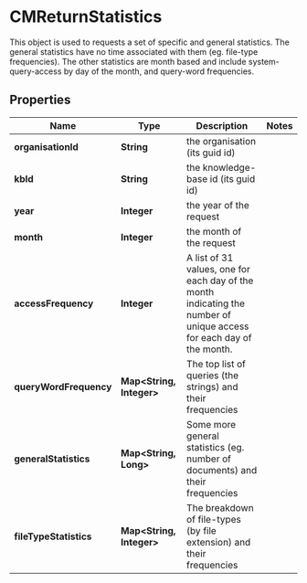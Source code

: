 

# CMReturnStatistics

This object is used to requests a set of specific and general statistics.  The general statistics have no time associated with them (eg. file-type frequencies).  The other statistics are month based and include system-query-access by day of the month, and query-word frequencies.

## Properties

| Name | Type | Description | Notes |
|------------ | ------------- | ------------- | -------------|
|**organisationId** | **String** | the organisation (its guid id) |  |
|**kbId** | **String** | the knowledge-base id (its guid id) |  |
|**year** | **Integer** | the year of the request |  |
|**month** | **Integer** | the month of the request |  |
|**accessFrequency** | **Integer** | A list of 31 values, one for each day of the month indicating the number of unique access for each day of the month. |  |
|**queryWordFrequency** | **Map&lt;String, Integer&gt;** | The top list of queries (the strings) and their frequencies |  |
|**generalStatistics** | **Map&lt;String, Long&gt;** | Some more general statistics (eg. number of documents) and their frequencies |  |
|**fileTypeStatistics** | **Map&lt;String, Integer&gt;** | The breakdown of file-types (by file extension) and their frequencies |  |



